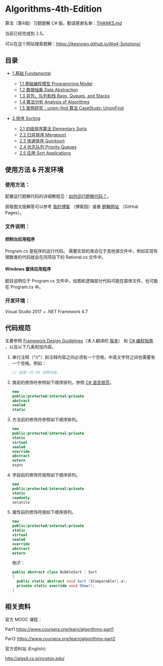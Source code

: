 # Algorithms-4th-Edition

算法（第4版）习题题解 C# 版，勘误感谢名单：[THANKS.md](https://github.com/ikesnowy/Algorithms-4th-Edition-in-Csharp/blob/master/THANKS.md)

当前已经完成到 2.5。

可以在这个网站搜索题解：https://ikesnowy.github.io/Alg4-Solutions/

## 目录

- [1.基础 Fundamental](https://github.com/ikesnowy/Algorithms-4th-Edition-in-Csharp/tree/master/1%20Fundamental)
  - [1.1 基础编程模型 Programming Model](https://github.com/ikesnowy/Algorithms-4th-Edition-in-Csharp/tree/master/1%20Fundamental/1.1)
  - [1.2 数据抽象 Data Abstraction](https://github.com/ikesnowy/Algorithms-4th-Edition-in-Csharp/tree/master/1%20Fundamental/1.2)
  - [1.3 背包、队列和栈 Bags, Queues, and Stacks](https://github.com/ikesnowy/Algorithms-4th-Edition-in-Csharp/tree/master/1%20Fundamental/1.3)
  - [1.4 算法分析 Analysis of Algorithms](https://github.com/ikesnowy/Algorithms-4th-Edition-in-Csharp/tree/master/1%20Fundamental/1.4)
  - [1.5 案例研究：union-find 算法 CaseStudy: UnionFind](https://github.com/ikesnowy/Algorithms-4th-Edition-in-Csharp/tree/master/1%20Fundamental/1.5)

- [2.排序 Sorting](https://github.com/ikesnowy/Algorithms-4th-Edition-in-Csharp/tree/master/2%20Sorting)
  - [2.1 初级排序算法 Elementary Sorts](https://github.com/ikesnowy/Algorithms-4th-Edition-in-Csharp/tree/master/2%20Sorting/2.1)
  - [2.2 归并排序 Mergesort](https://github.com/ikesnowy/Algorithms-4th-Edition-in-Csharp/tree/master/2%20Sorting/2.2)
  - [2.3 快速排序 Quicksort](https://github.com/ikesnowy/Algorithms-4th-Edition-in-Csharp/tree/master/2%20Sorting/2.3)
  - [2.4 优先队列 Priority Queues](https://github.com/ikesnowy/Algorithms-4th-Edition-in-Csharp/tree/master/2%20Sorting/2.4)
  - [2.5 应用 Sort Applications](https://github.com/ikesnowy/Algorithms-4th-Edition-in-Csharp/tree/master/2%20Sorting/2.5)


## 使用方法 & 开发环境

### 使用方法：  

配置运行题解代码的详细教程见：[如何运行题解代码？](https://alg4.ikesnowy.com/如何%EF%BC%9A运行题解代码/)。

获取图文版解答可以参考 [我的博客](http://www.cnblogs.com/ikesnowy/) （博客园）或者 [题解网站](https://alg4.ikesnowy.com/) （GitHub Pages）。

### 文件说明：

#### 控制台应用程序  

Program.cs 是程序的运行代码。 
需要实现的类会位于其他源文件中，例如实现有理数类的代码就会在同项目下的 Rational.cs 文件中。  

#### Windows 窗体应用程序

题目说明位于 Program.cs 文件中，绘图和逻辑部分代码可能在窗体文件，也可能在 Program.cs 中。  

### 开发环境： 

Visual Studio 2017 + .NET Framework 4.7  

## 代码规范

主要参照 [Framework Design Guidelines](https://docs.microsoft.com/en-us/dotnet/standard/design-guidelines/)（本人翻译的 [版本](https://github.com/ikesnowy/Algorithms-4th-Edition-in-Csharp/blob/master/C%23%20框架设计指南.md)） 和 [C# 编程指南](https://docs.microsoft.com/zh-cn/dotnet/csharp/programming-guide/index) ，以及以下几条附加内容。

1. 单行注释（"//"）和注释内容之间必须有一个空格。中英文字符之间也需要有一个空格。例如：

   ```c#
   // 这是一行 C# 注释内容。
   ```

2. 类前的修饰符参照如下顺序排列，参照 [C# 语言规范](https://docs.microsoft.com/zh-cn/dotnet/csharp/language-reference/language-specification/classes#class-declarations)。

   ```csharp
   new
   public/protected/internal/private
   abstract
   sealed
   static
   ```

3. 方法前的修饰符参照如下顺序排列。

   ```csharp
   new
   public/protected/internal/private
   static
   virtual
   sealed
   override
   abstract
   extern
   async
   ```

4. 字段前的修饰符按照如下顺序排列。

   ```csharp
   new
   public/protected/internal/private
   static
   readonly
   volatile
   ```

5. 属性前的修饰符按如下顺序排列。

   ```csharp
   new
   public/protected/internal/private
   static
   virtual
   sealed
   override
   abstract
   extern
   ```

   例子：

   ```csharp
   public abstract class BubbleSort : Sort
   {
     public static abstract void Sort (IComparable[] a);
     private static override void Show();
   }
   ```

## 相关资料  

官方 MOOC 课程： 

Part1 https://www.coursera.org/learn/algorithms-part1

Part2 https://www.coursera.org/learn/algorithms-part2

官方资料站 (English):

http://algs4.cs.princeton.edu/
